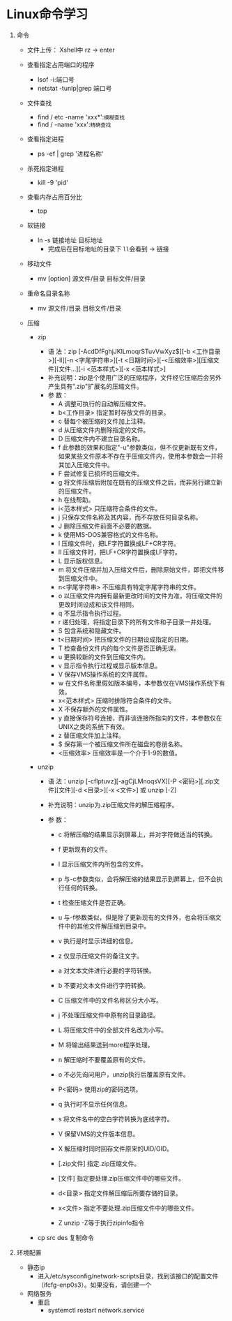 # Linux命令学习 #

1. 命令

	- 文件上传： Xshell中		rz -> enter
	- 查看指定占用端口的程序 
		- lsof -i:端口号 
		- netstat -tunlp|grep 端口号
	- 文件查找
		- find / etc -name 'xxx*':`模糊查找`
		- find / -name 'xxx':`精确查找`
	- 查看指定进程
		- ps -ef | grep '进程名称'
	- 杀死指定进程
		- kill -9 'pid' 
	- 查看内存占用百分比 
		- top 
	- 软链接
		- ln -s 链接地址 目标地址
			- 完成后在目标地址的目录下 `ll`会看到 -> 链接

	- 移动文件
		- mv [option] 源文件/目录 目标文件/目录

	- 重命名目录名称
		- mv 源文件/目录 目标文件/目录

	- 压缩
		- zip
			- 语 法：zip [-AcdDfFghjJKlLmoqrSTuvVwXyz$][-b <工作目录>][-ll][-n <字尾字符串>][-t <日期时间>][-<压缩效率>][压缩文件][文件...][-i <范本样式>][-x <范本样式>] 
			- 补充说明：zip是个使用广泛的压缩程序，文件经它压缩后会另外产生具有".zip"扩展名的压缩文件。 
			- 参 数： 
				- A 调整可执行的自动解压缩文件。 
				- b<工作目录> 指定暂时存放文件的目录。 
				- c 替每个被压缩的文件加上注释。 
				- d 从压缩文件内删除指定的文件。 
				- D 压缩文件内不建立目录名称。 
				- f 此参数的效果和指定"-u"参数类似，但不仅更新既有文件，如果某些文件原本不存在于压缩文件内，使用本参数会一并将其加入压缩文件中。 
				- F 尝试修复已损坏的压缩文件。 
				- g 将文件压缩后附加在既有的压缩文件之后，而非另行建立新的压缩文件。 
				- h 在线帮助。 
				- i<范本样式> 只压缩符合条件的文件。 
				- j 只保存文件名称及其内容，而不存放任何目录名称。 
				- J 删除压缩文件前面不必要的数据。 
				- k 使用MS-DOS兼容格式的文件名称。 
				- l 压缩文件时，把LF字符置换成LF+CR字符。 
				- ll 压缩文件时，把LF+CR字符置换成LF字符。 
				- L 显示版权信息。 
				- m 将文件压缩并加入压缩文件后，删除原始文件，即把文件移到压缩文件中。 
				- n<字尾字符串> 不压缩具有特定字尾字符串的文件。 
				- o 以压缩文件内拥有最新更改时间的文件为准，将压缩文件的更改时间设成和该文件相同。 
				- q 不显示指令执行过程。 
				- r 递归处理，将指定目录下的所有文件和子目录一并处理。 
				- S 包含系统和隐藏文件。 
				- t<日期时间> 把压缩文件的日期设成指定的日期。 
				- T 检查备份文件内的每个文件是否正确无误。 
				- u 更换较新的文件到压缩文件内。 
				- v 显示指令执行过程或显示版本信息。 
				- V 保存VMS操作系统的文件属性。 
				- w 在文件名称里假如版本编号，本参数仅在VMS操作系统下有效。 
				- x<范本样式> 压缩时排除符合条件的文件。 
				- X 不保存额外的文件属性。 
				- y 直接保存符号连接，而非该连接所指向的文件，本参数仅在UNIX之类的系统下有效。 
				- z 替压缩文件加上注释。 
				- $ 保存第一个被压缩文件所在磁盘的卷册名称。 
				- <压缩效率> 压缩效率是一个介于1-9的数值。

		- unzip
			- 语 法：unzip [-cflptuvz][-agCjLMnoqsVX][-P <密码>][.zip文件][文件][-d <目录>][-x <文件>] 或 unzip [-Z]

			- 补充说明：unzip为.zip压缩文件的解压缩程序。
			
			- 参 数：
				
				- c 将解压缩的结果显示到屏幕上，并对字符做适当的转换。
				
				- f 更新现有的文件。
				
				- l 显示压缩文件内所包含的文件。
				
				- p 与-c参数类似，会将解压缩的结果显示到屏幕上，但不会执行任何的转换。
				
				- t 检查压缩文件是否正确。
				
				- u 与-f参数类似，但是除了更新现有的文件外，也会将压缩文件中的其他文件解压缩到目录中。
				
				- v 执行是时显示详细的信息。
				
				- z 仅显示压缩文件的备注文字。
				
				- a 对文本文件进行必要的字符转换。
				
				- b 不要对文本文件进行字符转换。
				
				- C 压缩文件中的文件名称区分大小写。
				
				- j 不处理压缩文件中原有的目录路径。
				
				- L 将压缩文件中的全部文件名改为小写。
				
				- M 将输出结果送到more程序处理。
				
				- n 解压缩时不要覆盖原有的文件。
				
				- o 不必先询问用户，unzip执行后覆盖原有文件。
				
				- P<密码> 使用zip的密码选项。
				
				- q 执行时不显示任何信息。
				
				- s 将文件名中的空白字符转换为底线字符。
				
				- V 保留VMS的文件版本信息。
				
				- X 解压缩时同时回存文件原来的UID/GID。
				
				- [.zip文件] 指定.zip压缩文件。
				
				- [文件] 指定要处理.zip压缩文件中的哪些文件。
				
				- d<目录> 指定文件解压缩后所要存储的目录。
				
				- x<文件> 指定不要处理.zip压缩文件中的哪些文件。
				
				- Z unzip -Z等于执行zipinfo指令
		- cp src des 复制命令

2. 环境配置

	- 静态ip
		- 进入/etc/sysconfig/network-scripts目录，找到该接口的配置文件（ifcfg-enp0s3）。如果没有，请创建一个
	- 网络服务
		- 重启
			- systemctl restart network.service